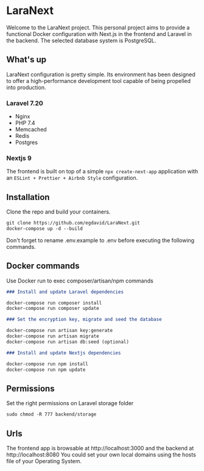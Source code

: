 # LaraNext

Welcome to the LaraNext project.
This personal project aims to provide a functional Docker configuration with Next.js in the frontend and Laravel in the backend. The selected database system is PostgreSQL.

## What's up

LaraNext configuration is pretty simple. Its environment has been designed to offer a high-performance development tool capable of being propelled into production.

### Laravel 7.20

- Nginx
- PHP 7.4
- Memcached
- Redis
- Postgres

### Nextjs 9

The frontend is built on top of a simple `npx create-next-app` application with an `ESLint + Prettier + Airbnb Style` configuration.

## Installation

Clone the repo and build your containers.

```md
git clone https://github.com/egdavid/LaraNext.git
docker-compose up -d --build
```

Don't forget to rename .env.example to .env before executing the following commands.

## Docker commands

Use Docker run to exec composer/artisan/npm commands

```md
### Install and update Laravel dependencies

docker-compose run composer install
docker-compose run composer update

### Set the encryption key, migrate and seed the database

docker-compose run artisan key:generate
docker-compose run artisan migrate
docker-compose run artisan db:seed (optional)

### Install and update Nextjs dependencies

docker-compose run npm install
docker-compose run npm update
```

## Permissions

Set the right permissions on Laravel storage folder

```md
sudo chmod -R 777 backend/storage
```

## Urls

The frontend app is browsable at http://localhost:3000 and the backend at http://localhost:8080
You could set your own local domains using the hosts file of your Operating System.
